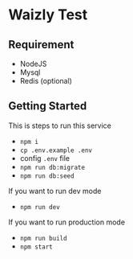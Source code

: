 # Waizly Test
## Requirement
- NodeJS
- Mysql
- Redis (optional)

## Getting Started
This is steps to run this service
- `npm i`
- `cp .env.example .env`
- config `.env` file
- `npm run db:migrate`
- `npm run db:seed`

If you want to run dev mode
- `npm run dev`

If you want to run production mode
- `npm run build`
- `npm start`